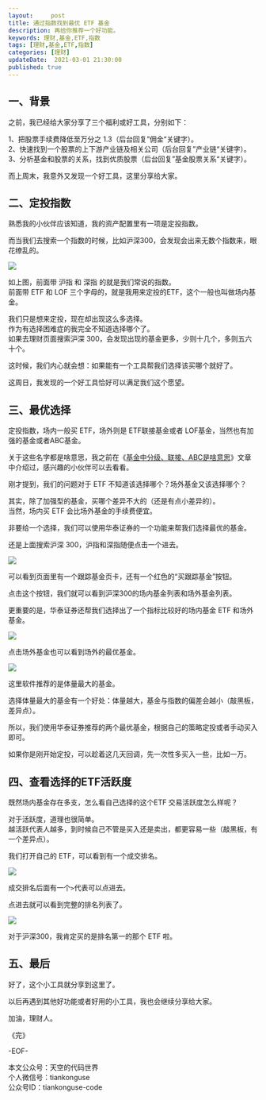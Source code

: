 ```yaml
---   
layout:     post  
title: 通过指数找到最优 ETF 基金    
description: 再给你推荐一个好功能。   
keywords: 理财,基金,ETF,指数  
tags: [理财,基金,ETF,指数]    
categories: [理财]  
updateDate:  2021-03-01 21:30:00  
published: true  
---  
```



## 一、背景  


之前，我已经给大家分享了三个福利或好工具，分别如下：  


1、把股票手续费降低至万分之 1.3（后台回复”佣金“关键字）。  
2、快速找到一个股票的上下游产业链及相关公司（后台回复”产业链“关键字）。  
3、分析基金和股票的关系，找到优质股票（后台回复”基金股票关系“关键字）。  


而上周末，我意外又发现一个好工具，这里分享给大家。  


## 二、定投指数  


熟悉我的小伙伴应该知道，我的资产配置里有一项是定投指数。  


而当我们去搜索一个指数的时候，比如沪深300，会发现会出来无数个指数来，眼花缭乱的。  


![](https://res.tiankonguse.com/images/20221/03/01/001.jpeg)  


如上图，前面带 沪指 和 深指 的就是我们常说的指数。  
前面带 ETF 和 LOF 三个字母的，就是我用来定投的ETF，这个一般也叫做场内基金。   


我们只是想来定投，现在却出现这么多选择。  
作为有选择困难症的我完全不知道选择哪个了。  
如果去理财页面搜索沪深 300，会发现出现的基金更多，少则十几个，多则五六十个。  


这时候，我们内心就会想：如果能有一个工具帮我们选择该买哪个就好了。  


这周日，我发现的一个好工具恰好可以满足我们这个愿望。  


## 三、最优选择  


定投指数，场内一般买 ETF，场外则是 ETF联接基金或者 LOF基金，当然也有加强的基金或者ABC基金。  


关于这些名字都是啥意思，我之前在《[基金中分级、联接、ABC是啥意思](https://mp.weixin.qq.com/s/HtLHkeIUSnOl3kYt6pKzTA)》文章中介绍过，感兴趣的小伙伴可以去看看。  


刚才提到，我们的问题对于 ETF 不知道该选择哪个？场外基金又该选择哪个？  


其实，除了加强型的基金，买哪个差异不大的（还是有点小差异的）。  
当然，场内买 ETF 会比场外基金的手续费便宜。  


非要给一个选择，我们可以使用华泰证券的一个功能来帮我们选择最优的基金。  


还是上面搜索沪深 300，沪指和深指随便点击一个进去。  


![](https://res.tiankonguse.com/images/20221/03/01/002.png)  



可以看到页面里有一个跟踪基金页卡，还有一个红色的“买跟踪基金”按钮。  


点击这个按钮，我们就可以看到沪深300的场内基金列表和场外基金列表。  


更重要的是，华泰证券还帮我们选择出了一个指标比较好的场内基金 ETF 和场外基金。  



![](https://res.tiankonguse.com/images/20221/03/01/003.jpeg)  


点击场外基金也可以看到场外的最优基金。  


![](https://res.tiankonguse.com/images/20221/03/01/004.jpeg)  


这里软件推荐的是体量最大的基金。  


选择体量最大的基金有一个好处：体量越大，基金与指数的偏差会越小（敲黑板，差异点）。  


所以，我们使用华泰证券推荐的两个最优基金，根据自己的策略定投或者手动买入即可。  


如果你是刚开始定投，可以趁着这几天回调，先一次性多买入一些，比如一万。  



## 四、查看选择的ETF活跃度  


既然场内基金存在多支，怎么看自己选择的这个ETF 交易活跃度怎么样呢？  


对于活跃度，道理也很简单。  
越活跃代表人越多，到时候自己不管是买入还是卖出，都更容易一些（敲黑板，有一个差异点）。  


我们打开自己的 ETF，可以看到有一个成交排名。  


![](https://res.tiankonguse.com/images/20221/03/01/005.png)  


成交排名后面有一个`>`代表可以点进去。  


点进去就可以看到完整的排名列表了。  


![](https://res.tiankonguse.com/images/20221/03/01/006.jpeg)  



对于沪深300，我肯定买的是排名第一的那个 ETF 啦。  


## 五、最后  


好了，这个小工具就分享到这里了。  


以后再遇到其他好功能或者好用的小工具，我也会继续分享给大家。  


加油，理财人。  


《完》  


-EOF-  



本文公众号：天空的代码世界  
个人微信号：tiankonguse  
公众号ID：tiankonguse-code  
  

